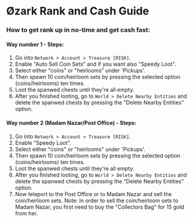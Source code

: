 # Øzark Rank and Cash Guide

### How to get rank up in no-time and get cash fast:
#### Way number 1 - Steps:
1. Go into `Network > Account > Treasure [RISK]`.
2. Enable "Auto Sell Coin Sets" and if you want also "Speedy Loot".
3. Select either "coins" or "heirlooms" under 'Pickups'.
4. Then spawn 10 coin/heirloom sets by pressing the selected option (coins/heirlooms) ten times.
5. Loot the spanwed chests until they're all empty.
6. After you finished looting, go to `World > Delete Nearby Entities` and delete the spanwed chests by pressing the "Delete Nearby Entities" option.

#### Way number 2 (Madam Nazar/Post Office) - Steps:
1. Go into `Network > Account > Treasure [RISK]`.
2. Enable "Speedy Loot".
3. Select either "coins" or "heirlooms" under 'Pickups'.
4. Then spawn 10 coin/heirloom sets by pressing the selected option (coins/heirlooms) ten times.
5. Loot the spanwed chests until they're all empty.
6. After you finished looting, go to `World > Delete Nearby Entities` and delete the spanwed chests by pressing the "Delete Nearby Entities" option.
7. Now teleport to the Post Office or to Madam Nazar and sell the coin/heirloom sets.
Note: In order to sell the coin/heirloom sets to Madam Nazar, you first need to buy the "Collectors Bag" for 15 gold from her.